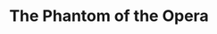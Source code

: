 ---
title: The Phantom of the Opera
poster: phantom.jpg
header: phantom-header.jpg
description: >-
  Andrew Lloyd Webber's masterwork is a timeless story of seduction and despair.
  Broadway’s longest running musical!
theater: Majestic Theatre
original_preview: 1988-01-09
original_opening: 1988-01-26
preview: 2021-10-22
opening: 2021-10-22
tonyaward: true
criticspick: false
tags: 
  - Musical
  - Broadway
  - Drama
  - Award Winning
trailer: 'https://www.youtube.com/watch?v=zqXaNYJ3JGg'
website: 'http://www.thephantomoftheopera.com/new-york'
tickets:
  - highlight: true
    info: 'http://www.phantombroadwaylottery.com'
    title: $40 Lottery
    type: digitalLottery
  - highlight: false
    info: >-
      On sale when the Majestic Theatre box office opens on a first-come,
      first-serve basis only if the performance is sold out. 10 AM
      Monday–Saturday; noon Sunday. Credit card. 2 tickets per person limit.
      Seat locations determined at the discretion of the box office.
    title: $27 Standing
    type: standing
  - highlight: false
    info: https://stubhub.prf.hn/l/KM9vnxp
    title: 2ndry Market
    type: stubhub
  - highlight: false
    info: >-
      https://www.telecharge.com/Broadway/The-Phantom-of-the-Opera/Schedules-Prices
    title: $29-$179 
    type: regular
---